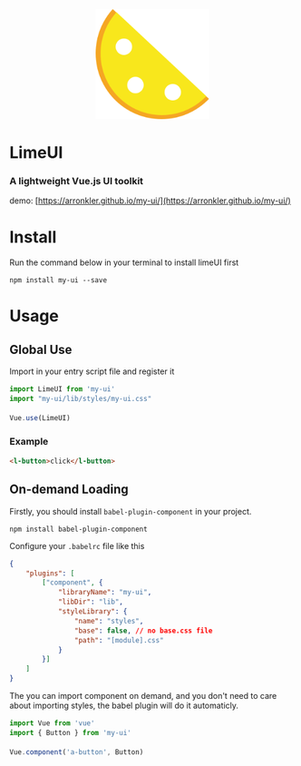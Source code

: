 <p align="center">
    <a>
        <img width="200" src="./assets/logo.png">
    </a>
</p>

<h1>
LimeUI
    <h3>A lightweight Vue.js UI toolkit</h3>
</h1>

demo: [https://arronkler.github.io/my-ui/](https://arronkler.github.io/my-ui/)

# Install

Run the command below in your terminal to install limeUI first
```
npm install my-ui --save
```

# Usage

## Global Use
Import in your entry script file and register it
```javascript
import LimeUI from 'my-ui'
import "my-ui/lib/styles/my-ui.css"

Vue.use(LimeUI)
```

### Example

```html
<l-button>click</l-button>
```

## On-demand Loading

Firstly, you should install `babel-plugin-component` in your project.
```
npm install babel-plugin-component
```

Configure your `.babelrc` file like this

```json
{
    "plugins": [
        ["component", {
            "libraryName": "my-ui",
            "libDir": "lib",
            "styleLibrary": {
                "name": "styles",
                "base": false, // no base.css file
                "path": "[module].css"
            }
        }]
    ]
}
```

The you can import component on demand, and you don't need to care about importing styles, the babel plugin will do it automaticly.

```javascript
import Vue from 'vue'
import { Button } from 'my-ui'

Vue.component('a-button', Button)
```
